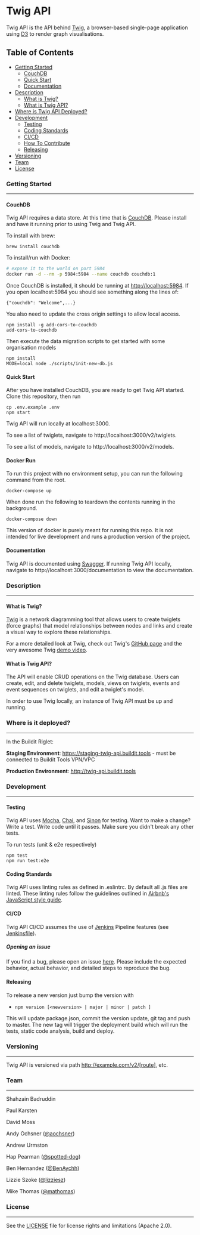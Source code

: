 # Twig API

Twig API is the API behind [Twig](https://github.com/buildit/twig), a browser-based single-page application using
[D3](https://d3js.org/) to render graph visualisations.

## Table of Contents

* [Getting Started](#getting-started)
    - [CouchDB](#couchdb)
    - [Quick Start](#quick-start)
    - [Documentation](#documentation)
* [Description](#description)
    - [What is Twig?](#what-is-twig)
    - [What is Twig API?](#what-is-twig-api)
* [Where is Twig API Deployed?](#where-is-it-deployed)
* [Development](#development)
    - [Testing](#testing)
    - [Coding Standards](#coding-standards)
    - [CI/CD](#cicd)
    - [How To Contribute](#how-to-contribute)
    - [Releasing](#releasing)
* [Versioning](#versioning)
* [Team](#team)
* [License](#license)

### Getting Started
---
#### CouchDB

Twig API requires a data store. At this time that is [CouchDB](http://couchdb.apache.org/). Please install and have it
running prior to using Twig and Twig API.

To install with brew:
```Shell
brew install couchdb
```

To install/run with Docker:
```bash
# expose it to the world on port 5984
docker run -d --rm -p 5984:5984 --name couchdb couchdb:1
```

Once CouchDB is installed, it should be running at [http://localhost:5984](http://localhost:5984). If you open
localhost:5984 you should see something along the lines of:
```Shell
{"couchdb": "Welcome",...}
```

You also need to update the cross origin settings to allow local access.

```Shell
npm install -g add-cors-to-couchdb
add-cors-to-couchdb
```

Then execute the data migration scripts to get started with some organisation models

```Shell
npm install
MODE=local node ./scripts/init-new-db.js
```

#### Quick Start

After you have installed CouchDB, you are ready to get Twig API started. Clone this repository, then run

```Shell
cp .env.example .env
npm start
```

Twig API will run locally at localhost:3000.

To see a list of twiglets, navigate to http://localhost:3000/v2/twiglets.

To see a list of models, navigate to http://localhost:3000/v2/models.

#### Docker Run

To run this project with no environment setup, you can run the following command from the root.

`docker-compose up`

When done run the following to teardown the contents running in the background.

`docker-compose down`

This version of docker is purely meant for running this repo. It is not intended for live development
and runs a production version of the project.

#### Documentation

Twig API is documented using [Swagger](http://swagger.io/). If running Twig API locally, navigate to http://localhost:3000/documentation to view the documentation.

### Description
---
#### What is Twig?

[Twig](https://github.com/buildit/twig) is a network diagramming tool that allows users to create twiglets (force graphs)
that model relationships between nodes and links and create a visual way to explore these relationships.

For a more detailed look at Twig, check out Twig's [GitHub page](https://github.com/buildit/twig) and the very awesome
Twig [demo video](https://youtu.be/q4LWoQUeRjc).

#### What is Twig API?

The API will enable CRUD operations on the Twig database. Users can create, edit, and delete twiglets, models, views on
twiglets, events and event sequences on twiglets, and edit a twiglet's model.

In order to use Twig locally, an instance of Twig API must be up and running.

### Where is it deployed?
---
In the Buildit Riglet:

**Staging Environment**: https://staging-twig-api.buildit.tools - must be connected to Buildit Tools VPN/VPC

**Production Environment**: http://twig-api.buildit.tools

### Development
---
#### Testing

Twig API uses [Mocha](https://mochajs.org/), [Chai](http://chaijs.com/), and [Sinon](http://sinonjs.org/) for testing. Want to make a change? Write a test. Write code until it passes. Make sure you didn't break any other tests.

To run tests (unit & e2e respectively)
```Shell
npm test
npm run test:e2e
```

#### Coding Standards

Twig API uses linting rules as defined in .eslintrc. By default all .js files are linted. These linting rules follow
the guidelines outlined in [Airbnb's JavaScript style guide](https://github.com/airbnb/javascript).

#### CI/CD

Twig API CI/CD assumes the use of [Jenkins](https://jenkins.io/) Pipeline features (see [Jenkinsfile](Jenkinsfile)).

##### Opening an issue

If you find a bug, please open an issue [here](https://github.com/buildit/twig-api/issues). Please include the expected
behavior, actual behavior, and detailed steps to reproduce the bug.

#### Releasing

To release a new version just bump the version with
- `npm version [<newversion> | major | minor | patch ]`

This will update package.json, commit the version update, git tag and push to master. The new tag will trigger the deployment build which will run the tests, static code analysis, build and deploy.

### Versioning
---
Twig API is versioned via path http://example.com/v2/[route], etc.

### Team
---
Shahzain Badruddin

Paul Karsten

David Moss

Andy Ochsner ([@aochsner](https://github.com/aochsner))

Andrew Urmston

Hap Pearman ([@spotted-dog](https://github.com/spotted-dog))

Ben Hernandez ([@BenAychh](https://github.com/BenAychh))

Lizzie Szoke ([@lizziesz](https://github.com/lizziesz))

Mike Thomas ([@mathomas](https://github.com/mathomas))

### License
---
See the [LICENSE](LICENSE.md) file for license rights and limitations (Apache 2.0).
